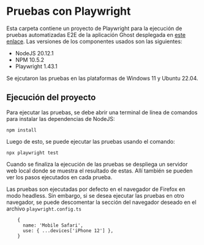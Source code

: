 # Pruebas con Playwright

Esta carpeta contiene un proyecto de Playwright para la ejecución de pruebas automatizadas E2E de la aplicación Ghost desplegada en [este enlace](https://ghost-ur1e.onrender.com). Las versiones de los componentes usados son las siguientes:

- NodeJS 20.12.1
- NPM 10.5.2
- Playwright 1.43.1

Se ejcutaron las pruebas en las plataformas de Windows 11 y Ubuntu 22.04.

## Ejecución del proyecto

Para ejecutar las pruebas, se debe abrir una terminal de línea de comandos para instalar las dependencias de NodeJS:

```
npm install
```

Luego de esto, se puede ejecutar las pruebas usando el comando: 

```
npx playwright test
```

Cuando se finaliza la ejecución de las pruebas se despliega un servidor web local donde se muestra el resultado de estas. Allí también se pueden ver los pasos ejecutados en cada prueba. 

Las pruebas son ejecutadas por defecto en el navegador de Firefox en modo headless. Sin embargo, si se desea ejecutar las pruebas en otro navegador, se puede descomentar la sección del navegador deseado en el archivo `playwright.config.ts`

```
    {
      name: 'Mobile Safari',
      use: { ...devices['iPhone 12'] },
    }
```



